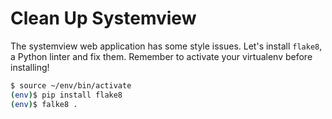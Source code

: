 Clean Up Systemview
===================

The systemview web application has some style issues. Let's install `flake8`,
a Python linter and fix them.
Remember to activate your virtualenv before installing!

```sh
$ source ~/env/bin/activate
(env)$ pip install flake8
(env)$ falke8 .
```
